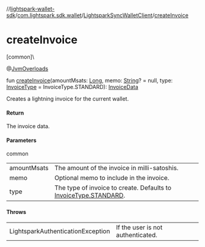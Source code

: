 //[lightspark-wallet-sdk](../../../index.md)/[com.lightspark.sdk.wallet](../index.md)/[LightsparkSyncWalletClient](index.md)/[createInvoice](create-invoice.md)

# createInvoice

[common]\

@[JvmOverloads](https://kotlinlang.org/api/latest/jvm/stdlib/kotlin.jvm/-jvm-overloads/index.html)

fun [createInvoice](create-invoice.md)(amountMsats: [Long](https://kotlinlang.org/api/latest/jvm/stdlib/kotlin/-long/index.html), memo: [String](https://kotlinlang.org/api/latest/jvm/stdlib/kotlin/-string/index.html)? = null, type: [InvoiceType](../../com.lightspark.sdk.wallet.model/-invoice-type/index.md) = InvoiceType.STANDARD): [InvoiceData](../../com.lightspark.sdk.wallet.model/-invoice-data/index.md)

Creates a lightning invoice for the current wallet.

#### Return

The invoice data.

#### Parameters

common

| | |
|---|---|
| amountMsats | The amount of the invoice in milli-satoshis. |
| memo | Optional memo to include in the invoice. |
| type | The type of invoice to create. Defaults to [InvoiceType.STANDARD](../../com.lightspark.sdk.wallet.model/-invoice-type/-s-t-a-n-d-a-r-d/index.md). |

#### Throws

| | |
|---|---|
| LightsparkAuthenticationException | If the user is not authenticated. |
